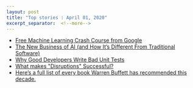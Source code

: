 ```yaml
---
layout: post
title: "Top stories : April 01, 2020"
excerpt_separator:  <!--more-->
---
```

<ul>
<li><a href="https://developers.google.com/machine-learning/crash-course/">Free Machine Learning Crash Course from Google</a></li>
  <li><a href="https://a16z.com/2020/02/16/the-new-business-of-ai-and-how-its-different-from-traditional-software/">The New Business of AI (and How It’s Different From Traditional Software)</a></li>
  <li><a href="https://mtlynch.io/good-developers-bad-tests/">Why Good Developers Write Bad Unit Tests</a></li>
  <li><a href="http://www.gwan.com/blog/20130106.html">What makes "Disruptions" Successful?
</a></li>
<li><a href="https://www.cnbc.com/2019/12/02/full-list-warren-buffett-annual-sharehold-letters-book-recommendations.html">Here’s a full list of every book Warren Buffett has recommended this decade.
</a></li>
</ul>